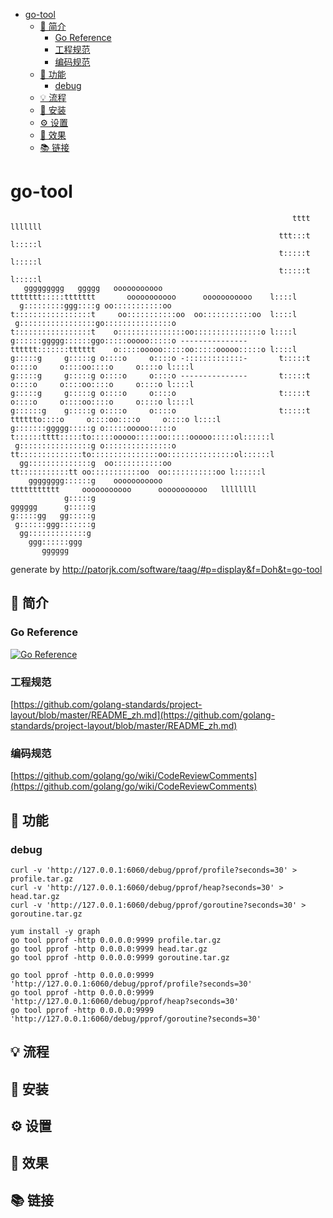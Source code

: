 - [go-tool](#go-tool)
  - [📖 简介](#-简介)
    - [Go Reference](#go-reference)
    - [工程规范](#工程规范)
    - [编码规范](#编码规范)
  - [🚀 功能](#-功能)
    - [debug](#debug)
  - [💡 流程](#-流程)
  - [🧰 安装](#-安装)
  - [⚙️ 设置](#️-设置)
  - [🧲 效果](#-效果)
  - [📚 链接](#-链接)

# go-tool

```
                                                               tttt                                            lllllll 
                                                            ttt:::t                                            l:::::l 
                                                            t:::::t                                            l:::::l 
                                                            t:::::t                                            l:::::l 
   ggggggggg   ggggg   ooooooooooo                    ttttttt:::::ttttttt       ooooooooooo      ooooooooooo    l::::l 
  g:::::::::ggg::::g oo:::::::::::oo                  t:::::::::::::::::t     oo:::::::::::oo  oo:::::::::::oo  l::::l 
 g:::::::::::::::::go:::::::::::::::o                 t:::::::::::::::::t    o:::::::::::::::oo:::::::::::::::o l::::l 
g::::::ggggg::::::ggo:::::ooooo:::::o --------------- tttttt:::::::tttttt    o:::::ooooo:::::oo:::::ooooo:::::o l::::l 
g:::::g     g:::::g o::::o     o::::o -:::::::::::::-       t:::::t          o::::o     o::::oo::::o     o::::o l::::l 
g:::::g     g:::::g o::::o     o::::o ---------------       t:::::t          o::::o     o::::oo::::o     o::::o l::::l 
g:::::g     g:::::g o::::o     o::::o                       t:::::t          o::::o     o::::oo::::o     o::::o l::::l 
g::::::g    g:::::g o::::o     o::::o                       t:::::t    tttttto::::o     o::::oo::::o     o::::o l::::l 
g:::::::ggggg:::::g o:::::ooooo:::::o                       t::::::tttt:::::to:::::ooooo:::::oo:::::ooooo:::::ol::::::l
 g::::::::::::::::g o:::::::::::::::o                       tt::::::::::::::to:::::::::::::::oo:::::::::::::::ol::::::l
  gg::::::::::::::g  oo:::::::::::oo                          tt:::::::::::tt oo:::::::::::oo  oo:::::::::::oo l::::::l
    gggggggg::::::g    ooooooooooo                              ttttttttttt     ooooooooooo      ooooooooooo   llllllll
            g:::::g                                                                                                    
gggggg      g:::::g                                                                                                    
g:::::gg   gg:::::g                                                                                                    
 g::::::ggg:::::::g                                                                                                    
  gg:::::::::::::g                                                                                                     
    ggg::::::ggg                                                                                                       
       gggggg                                                                                                          
```

generate by http://patorjk.com/software/taag/#p=display&f=Doh&t=go-tool

## 📖 简介

### Go Reference 

[![Go Reference](https://pkg.go.dev/badge/github.com/soulnov23/go-tool.svg)](https://pkg.go.dev/github.com/soulnov23/go-tool)

### 工程规范

[https://github.com/golang-standards/project-layout/blob/master/README_zh.md](https://github.com/golang-standards/project-layout/blob/master/README_zh.md)

### 编码规范

[https://github.com/golang/go/wiki/CodeReviewComments](https://github.com/golang/go/wiki/CodeReviewComments)

## 🚀 功能

### debug

```shell
curl -v 'http://127.0.0.1:6060/debug/pprof/profile?seconds=30' > profile.tar.gz
curl -v 'http://127.0.0.1:6060/debug/pprof/heap?seconds=30' > head.tar.gz
curl -v 'http://127.0.0.1:6060/debug/pprof/goroutine?seconds=30' > goroutine.tar.gz

yum install -y graph
go tool pprof -http 0.0.0.0:9999 profile.tar.gz
go tool pprof -http 0.0.0.0:9999 head.tar.gz
go tool pprof -http 0.0.0.0:9999 goroutine.tar.gz

go tool pprof -http 0.0.0.0:9999 'http://127.0.0.1:6060/debug/pprof/profile?seconds=30'
go tool pprof -http 0.0.0.0:9999 'http://127.0.0.1:6060/debug/pprof/heap?seconds=30'
go tool pprof -http 0.0.0.0:9999 'http://127.0.0.1:6060/debug/pprof/goroutine?seconds=30'
```


## 💡 流程
## 🧰 安装
## ⚙️ 设置
## 🧲 效果
## 📚 链接
